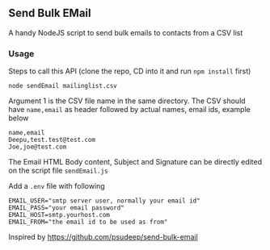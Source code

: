 ## Send Bulk EMail

A handy NodeJS script to send bulk emails to contacts from a CSV list

### Usage

Steps to call this API (clone the repo, CD into it and run `npm install` first)

```
node sendEmail mailinglist.csv
```

Argument 1 is the CSV file name in the same directory. The CSV should have `name,email` as header followed by actual names, email ids, example below

```
name,email
Deepu,test.test@test.com
Joe,joe@test.com
```

The Email HTML Body content, Subject and Signature can be directly edited on the script file `sendEmail.js`

Add a `.env` file with following

```
EMAIL_USER="smtp server user, normally your email id"
EMAIL_PASS="your email password"
EMAIL_HOST=smtp.yourhost.com
EMAIL_FROM="the email id to be used as from"
```


Inspired by https://github.com/psudeep/send-bulk-email
